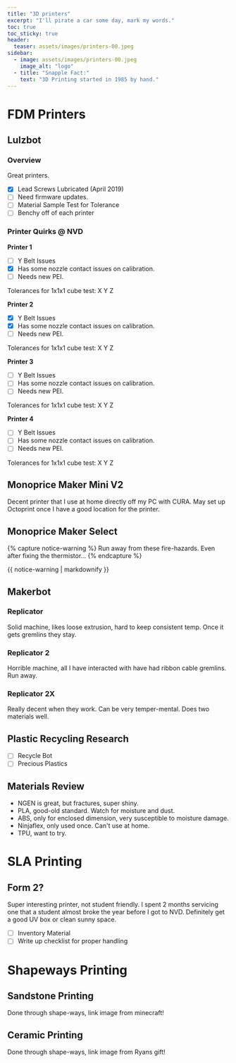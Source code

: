 ```yaml
---
title: "3D printers"
excerpt: "I'll pirate a car some day, mark my words."
toc: true
toc_sticky: true
header:
  teaser: assets/images/printers-00.jpeg
sidebar:
  - image: assets/images/printers-00.jpeg
    image_alt: "logo"
  - title: "Snapple Fact:"    
    text: "3D Printing started in 1985 by hand."
---
```


# FDM Printers

## Lulzbot

### Overview

Great printers.
- [x] Lead Screws Lubricated (April 2019)
- [ ] Need firmware updates.
- [ ] Material Sample Test for Tolerance
- [ ] Benchy off of each printer

### Printer Quirks @ NVD

**Printer 1**
- [ ] Y Belt Issues
- [x] Has some nozzle contact issues on calibration.
- [ ] Needs new PEI.

Tolerances for 1x1x1 cube test: X Y Z

**Printer 2**

- [x] Y Belt Issues
- [x] Has some nozzle contact issues on calibration.
- [ ] Needs new PEI.

Tolerances for 1x1x1 cube test: X Y Z

**Printer 3**

- [ ] Y Belt Issues
- [ ] Has some nozzle contact issues on calibration.
- [ ] Needs new PEI.

Tolerances for 1x1x1 cube test: X Y Z

**Printer 4**

- [ ] Y Belt Issues
- [ ] Has some nozzle contact issues on calibration.
- [ ] Needs new PEI.

Tolerances for 1x1x1 cube test: X Y Z

## Monoprice Maker Mini V2

Decent printer that I use at home directly off my PC with CURA. May set up Octoprint once I have a good location for the printer.

## Monoprice Maker Select

{% capture notice-warning %}
Run away from these fire-hazards. Even after fixing the thermistor...
{% endcapture %}
<div class="notice">{{ notice-warning | markdownify }}</div>

## Makerbot

### Replicator
Solid machine, likes loose extrusion, hard to keep consistent temp. Once it gets gremlins they stay.

### Replicator 2
Horrible machine, all I have interacted with have had ribbon cable gremlins. Run away.

### Replicator 2X
Really decent when they work. Can be very temper-mental. Does two materials well.

## Plastic Recycling Research

- [ ] Recycle Bot
- [ ] Precious Plastics

## Materials Review

- NGEN is great, but fractures, super shiny.
- PLA, good-old standard. Watch for moisture and dust.
- ABS, only for enclosed dimension, very susceptible to moisture damage.
- Ninjaflex, only used once. Can't use at home.
- TPU, want to try.

# SLA Printing

## Form 2?
Super interesting printer, not student friendly. I spent 2 months servicing one that a student almost broke the year before I got to NVD. Definitely get a good UV box or clean sunny space.

- [ ] Inventory Material
- [ ] Write up checklist for proper handling

# Shapeways Printing

## Sandstone Printing
Done through shape-ways, link image from minecraft!

## Ceramic Printing
Done through shape-ways, link image from Ryans gift!
